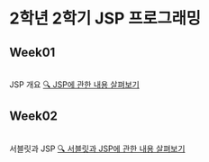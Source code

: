 <h1> 2학년 2학기 JSP 프로그래밍 </h1>

## Week01
<br>
JSP 개요
<a href = "https://velog.io/@haansohee/1.-JSP-개요"> 🔍 JSP에 관한 내용 살펴보기 </a>

<br>

## Week02
<br> 
서블릿과 JSP
<a href = "https://velog.io/@haansohee/2.-서블릿과-JSP"> 🔍  서블릿과 JSP에 관한 내용 살펴보기 </a>

